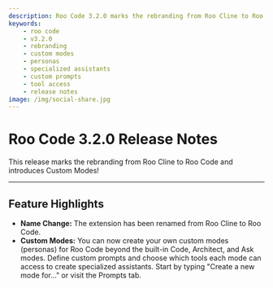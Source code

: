 ```yaml
---
description: Roo Code 3.2.0 marks the rebranding from Roo Cline to Roo Code and introduces Custom Modes for creating specialized AI assistants.
keywords:
    - roo code
    - v3.2.0
    - rebranding
    - custom modes
    - personas
    - specialized assistants
    - custom prompts
    - tool access
    - release notes
image: /img/social-share.jpg
---
```


# Roo Code 3.2.0 Release Notes

This release marks the rebranding from Roo Cline to Roo Code and introduces Custom Modes!

---

## Feature Highlights

- **Name Change:** The extension has been renamed from Roo Cline to Roo Code.
- **Custom Modes:** You can now create your own custom modes (personas) for Roo Code beyond the built-in Code, Architect, and Ask modes. Define custom prompts and choose which tools each mode can access to create specialized assistants. Start by typing "Create a new mode for..." or visit the Prompts tab.
